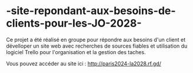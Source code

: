 # -site-repondant-aux-besoins-de-clients-pour-les-JO-2028-

Ce projet a été réalisé en groupe pour répondre aux besoins d'un client et dévelloper un site web avec recherches de sources fiables et utilisation du logiciel Trello pour l'organisation et la gestion des taches.

Vous pouvez accéder au site ici : http://paris2024-la2028.rf.gd/

